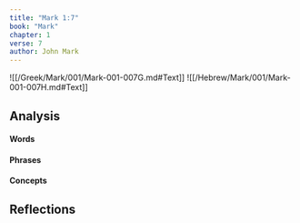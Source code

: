 ```yaml
---
title: "Mark 1:7"
book: "Mark"
chapter: 1
verse: 7
author: John Mark
---
```

![[/Greek/Mark/001/Mark-001-007G.md#Text]]
![[/Hebrew/Mark/001/Mark-001-007H.md#Text]]

## Analysis

#### Words

#### Phrases

#### Concepts

## Reflections
